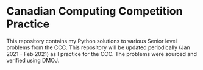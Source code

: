 # Canadian Computing Competition Practice

This repository contains my Python solutions to various Senior level problems from the CCC. This repository will be updated periodically (Jan 2021 - Feb 2021) as I practice for the CCC. The problems were sourced and verified using DMOJ.
